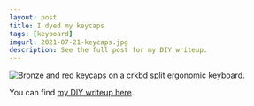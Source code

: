 ```yaml
---
layout: post
title: I dyed my keycaps
tags: [keyboard]
imgurl: 2021-07-21-keycaps.jpg
description: See the full post for my DIY writeup.
---
```


<img alt="Bronze and red keycaps on a crkbd split ergonomic keyboard." src="{{site.baseurl}}/assets/images/2021-07-21-keycaps.jpg" />

You can find [my DIY writeup here](https://imgur.com/a/UHj6yR8).
